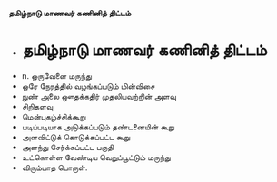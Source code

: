 **தமிழ்நாடு மாணவர் கணினித் திட்டம்**
- # தமிழ்நாடு மாணவர் கணினித் திட்டம்
- n. ஒருவேளை மருந்து
- ஒரே நேரத்தில் வழங்கப்படும் மின்விசை
- நுண் அலை ஔதக்கதிர் முதலியவற்றின் அளவு
- சிறிதளவு
- மென்புகழ்ச்சிக்கூறு
- படிப்படியாக அடுக்கப்படும் தண்டனையின் கூறு
- அளவிட்டுக் கொடுக்கப்பட்ட கூறு
- அளந்து சேர்க்கப்பட்ட பகுதி
- உட்கொள்ள வேண்டிய வெறுப்பூட்டும் மருந்து
- விரும்பாத பொருள்.

